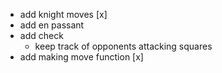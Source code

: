 - add knight moves [x]
- add en passant
- add check
    - keep track of opponents attacking squares
- add making move function [x]